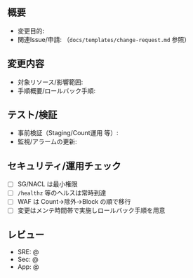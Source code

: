 ## 概要

- 変更目的:
- 関連Issue/申請: （`docs/templates/change-request.md` 参照）

## 変更内容

- 対象リソース/影響範囲:
- 手順概要/ロールバック手順:

## テスト/検証

- 事前検証（Staging/Count運用 等）:
- 監視/アラームの更新:

## セキュリティ/運用チェック

- [ ] SG/NACL は最小権限
- [ ] `/healthz` 等のヘルスは常時到達
- [ ] WAF は Count→除外→Block の順で移行
- [ ] 変更はメンテ時間帯で実施しロールバック手順を用意

## レビュー

- SRE: @
- Sec: @
- App: @

